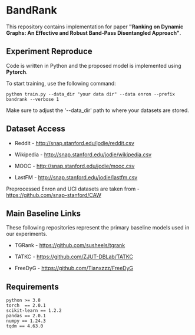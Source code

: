 # BandRank

This repository contains implementation for paper **"Ranking on Dynamic Graphs: An Effective and Robust Band-Pass Disentangled Approach"**.

## Experiment Reproduce

Code is written in Python and the proposed model is implemented using **Pytorch**.

To start training, use the following command:
```
python train.py --data_dir "your data dir" --data enron --prefix bandrank --verbose 1
```

Make sure to adjust the '--data_dir' path to where your datasets are stored.

## Dataset Access

- Reddit - http://snap.stanford.edu/jodie/reddit.csv

- Wikipedia - http://snap.stanford.edu/jodie/wikipedia.csv

- MOOC - http://snap.stanford.edu/jodie/mooc.csv

- LastFM - http://snap.stanford.edu/jodie/lastfm.csv

Preprocessed Enron and UCI datasets are taken from - https://github.com/snap-stanford/CAW

## Main Baseline Links

These following repositories represent the primary baseline models used in our experiments.

- TGRank - https://github.com/susheels/tgrank

- TATKC - https://github.com/ZJUT-DBLab/TATKC

- FreeDyG - https://github.com/Tianxzzz/FreeDyG

## Requirements

```
python >= 3.8
torch  == 2.0.1
scikit-learn == 1.2.2
pandas == 2.0.1
numpy == 1.24.3
tqdm == 4.63.0
```

